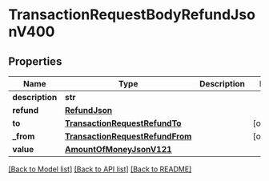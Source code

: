 # TransactionRequestBodyRefundJsonV400

## Properties
Name | Type | Description | Notes
------------ | ------------- | ------------- | -------------
**description** | **str** |  | 
**refund** | [**RefundJson**](RefundJson.md) |  | 
**to** | [**TransactionRequestRefundTo**](TransactionRequestRefundTo.md) |  | [optional] 
**_from** | [**TransactionRequestRefundFrom**](TransactionRequestRefundFrom.md) |  | [optional] 
**value** | [**AmountOfMoneyJsonV121**](AmountOfMoneyJsonV121.md) |  | 

[[Back to Model list]](../README.md#documentation-for-models) [[Back to API list]](../README.md#documentation-for-api-endpoints) [[Back to README]](../README.md)


